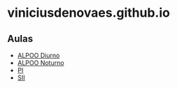 # viniciusdenovaes.github.io

## Aulas

* [ALPOO Diurno](aulas/unip/20202/alpoo.md)
* [ALPOO Noturno](aulas/unip/20202/alpoo_noturno.md)
* [PI](aulas/unip/20202/pi.md)
* [SII](aulas/unip/20202/sii.md)
